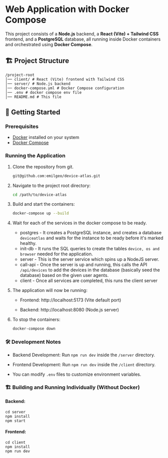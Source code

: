 # Web Application with Docker Compose

This project consists of a **Node.js** backend, a **React (Vite) + Tailwind CSS** frontend, and a **PostgreSQL** database, all running inside Docker containers and orchestrated using **Docker Compose**.

## 🏗 Project Structure

    /project-root
    │── client/ # React (Vite) frontend with Tailwind CSS
    │── server/ # Node.js backend
    │── docker-compose.yml # Docker Compose configuration
    │── .env # docker compose env file
    │── README.md # This file

## 🚀 Getting Started

### **Prerequisites**

- [Docker](https://www.docker.com/get-started) installed on your system
- [Docker Compose](https://docs.docker.com/compose/install/)

### **Running the Application**

1. Clone the repository from git.

   ```sh
   git@github.com:emilgeo/device-atlas.git
   ```

2. Navigate to the project root directory:

   ```sh
   cd /path/to/device-atlas
   ```

3. Build and start the containers:

   ```sh
   docker-compose up --build
   ```

4. Wait for each of the services in the docker compose to be ready.

   - postgres - It creates a PostgreSQL instance, and creates a database `deviceatlas` and waits for the instance to be ready before it's marked healthy.
   - init-db - It runs the SQL queries to create the tables `device, os and browser` needed for the application.
   - server - This is the server service which spins up a NodeJS server.
   - call-api - Once the server is up and running, this calls the API `/api/devices` to add the devices in the database (basically seed the database) based on the given user agents.
   - client - Once all services are completed, this runs the client server

5. The application will now be running:

   - Frontend: http://localhost:5173 (Vite default port)

   - Backend: http://localhost:8080 (Node.js server)

6. To stop the containers:

   ```sh
   docker-compose down
   ```

### 🛠 Development Notes

- Backend Development: Run `npm run dev` inside the `/server` directory.

- Frontend Development: Run `npm run dev` inside the `/client` directory.

- You can modify `.env` files to customize environment variables.

### 🏗 Building and Running Individually (Without Docker)

#### Backend:

    cd server
    npm install
    npm start

#### Frontend:

    cd client
    npm install
    npm run dev
